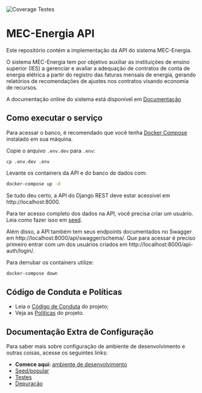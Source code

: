 ![Coverage Testes](https://gitlab.com/lappis-unb/projects/mec-energia/mec-energia-api/badges/develop/coverage.svg)

# MEC-Energia API

Este repositório contém a implementação da API do sistema MEC-Energia.

O sistema MEC-Energia tem por objetivo auxiliar as instituições de ensino superior (IES) a gerenciar e avaliar a adequação de contratos de conta de energia elétrica a partir do registro das faturas mensais de energia, gerando relatórios de recomendações de ajustes nos contratos visando economia de recursos.

A documentação online do sistema está disponível em [Documentação](https://lappis-unb.gitlab.io/projects/mec-energia/documentacao)


## Como executar o serviço

Para acessar o banco, é recomendado que você tenha 
[Docker Compose](https://docs.docker.com/compose/install/) instalado em
sua máquina.

Copie o arquivo `.env.dev` para `.env`:

```
cp .env.dev .env 
```

Levante os containers da API e do banco de dados com:

```sh
docker-compose up -d
```

Se tudo deu certo, a API do Django REST deve estar acessível em 
http://localhost:8000.

Para ter acesso completo dos dados na API, você precisa criar um 
usuário. Leia como fazer isso em [seed](docs/seed.md#usuário).

Além disso, a API também tem seus endpoints documentados no Swagger em
http://localhost:8000/api/swagger/schema/. 
Que para acessar é preciso primeiro entrar com um dos usuários criados em http://localhost:8000/api-auth/login/.

Para derrubar os containers utilize:

```sh
docker-compose down
```


## Código de Conduta e Políticas

* Leia o [Código de Conduta](/CODE_OF_CONDUCT.md) do projeto;
* Veja as [Políticas](docs/politicas/branches-commits.md) do projeto.


## Documentação Extra de Configuração

Para saber mais sobre configuração de ambiente de desenvolvimento e 
outras coisas, acesse os seguintes links:

- **Comece aqui:** [ambiente de desenvolvimento](docs/ambiente-desenvolvimento.md)
- [Seed/popular](docs/seed.md)
- [Testes](docs/testes.md)
- [Depuração](docs/depuracao.md)
